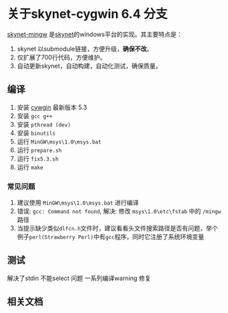 # 关于skynet-cygwin 6.4 分支


[skynet-mingw](https://github.com/dpull/skynet-mingw) 是[skynet](https://github.com/cloudwu/skynet)的windows平台的实现。其主要特点是：

1. skynet 以submodule链接，方便升级，**确保不改**。
1. 仅扩展了700行代码，方便维护。
1. 自动更新skynet，自动构建，自动化测试，确保质量。

## 编译
1. 安装 [cywgin](http://sourceforge.net/projects/mingw/files/) 最新版本 5.3
1. 安装 `gcc g++`
1. 安装 `pthread (dev)`
1. 安装 `binutils`
1. 运行 `MinGW\msys\1.0\msys.bat`
1. 运行 `prepare.sh`
1. 运行 `fix5.3.sh`
1. 运行 `make`

### 常见问题
1. 建议使用 `MinGW\msys\1.0\msys.bat` 进行编译
1. 错误: `gcc: Command not found`, 解决: 修改 `msys\1.0\etc\fstab` 中的 `/mingw` 路径
1. 当提示缺少类似`dlfcn.h`文件时，建议看看头文件搜索路径是否有问题，举个例子`perl(Strawberry Perl)`中有`gcc`程序，同时它注册了系统环境变量

## 测试
解决了stdin 不能select 问题
一系列编译warning 修复
## 相关文档

